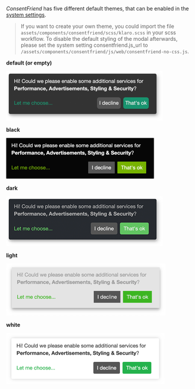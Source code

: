 _ConsentFriend_ has five different default themes, that can be enabled in the
[system settings](04_System_Settings.md).

> If you want to create your own theme, you could import the file
`assets/components/consentfriend/scss/klaro.scss` in your scss workflow.
To disable the default styling of the modal afterwards, please set the system
setting consentfriend.js_url to
`/assets/components/consentfriend/js/web/consentfriend-no-css.js`.

**default (or empty)**

[![](img/default.png)](img/default.png)

**black**

[![](img/black.png)](img/black.png)

**dark**

[![](img/dark.png)](img/dark.png)

**light**

[![](img/light.png)](img/light.png)

**white**

[![](img/white.png)](img/white.png)